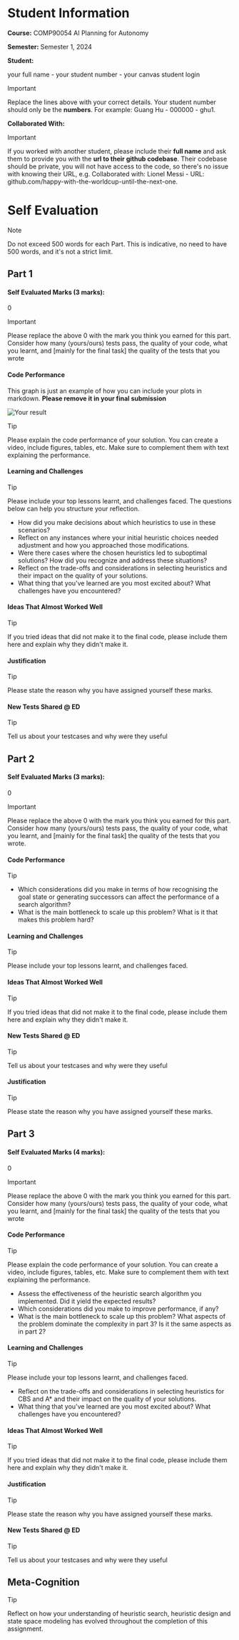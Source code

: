 # Student Information

**Course:** COMP90054 AI Planning for Autonomy

**Semester:** Semester 1, 2024

**Student:**

your full name - your student number - your canvas student login

> [!IMPORTANT]
> Replace the lines above with your correct details. Your student number should only be the **numbers**. For example:
> Guang Hu - 000000 - ghu1.

**Collaborated With:**

> [!IMPORTANT]
> If you worked with another student, please include their **full name** and ask them to provide you with the **url to
their github codebase**. Their codebase should be private, you will not have access to the code, so there's no issue
> with knowing their URL, e.g. Collaborated with: Lionel Messi - URL: github.com/happy-with-the-worldcup-until-the-next-one.

# Self Evaluation

> [!NOTE]
> Do not exceed 500 words for each Part. This is indicative, no need to have 500 words, and it's not a strict limit.

## Part 1

#### Self Evaluated Marks (3 marks):

0

> [!IMPORTANT]
> Please replace the above 0 with the mark you think you earned for this part. Consider how many (yours/ours) tests
> pass, the quality of your code, what you learnt, and [mainly for the final task] the quality of the tests that you
> wrote

#### Code Performance

This graph is just an example of how you can include your plots in markdown. **Please remove it in your final submission**

![Your result](img/scientific_paper_graph_quality.png)
> [!TIP]
> Please explain the code performance of your solution. You can create a video, include figures, tables, etc. Make sure
> to complement them with text explaining the performance. 

#### Learning and Challenges
> [!TIP]
> Please include your top lessons learnt, and challenges faced. The questions below can help you structure your reflection.
> - How did you make decisions about which heuristics to use in these scenarios?
> - Reflect on any instances where your initial heuristic choices needed adjustment and how you approached those modifications.
> - Were there cases where the chosen heuristics led to suboptimal solutions? How did you recognize and address these situations?
> - Reflect on the trade-offs and considerations in selecting heuristics and their impact on the quality of your solutions.
> - What thing that you've learned are you most excited about? What challenges have you encountered?


#### Ideas That Almost Worked Well
> [!TIP]
> If you tried ideas that did not make it to the final code, please include them here and explain why they didn't make it.

#### Justification
> [!TIP]
> Please state the reason why you have assigned yourself these marks.

#### New Tests Shared @ ED
> [!TIP]
> Tell us about your testcases and why were they useful

## Part 2

#### Self Evaluated Marks (3 marks):

0

> [!IMPORTANT]
> Please replace the above 0 with the mark you think you earned for this part. Consider how many (yours/ours) tests pass, the quality of your code, what you learnt, and [mainly for the final task] the quality of the tests that you wrote.

#### Code Performance
> [!TIP]
> - Which considerations did you make in terms of how recognising the goal state or generating successors can affect the performance of a search algorithm?
> - What is the main bottleneck to scale up this problem? What is it that makes this problem hard?



#### Learning and Challenges
> [!TIP]
> Please include your top lessons learnt, and challenges faced.

#### Ideas That Almost Worked Well
> [!TIP]
> If you tried ideas that did not make it to the final code, please include them here and explain why they didn't make
> it.

#### New Tests Shared @ ED
> [!TIP]
> Tell us about your testcases and why were they useful

#### Justification
> [!TIP]
> Please state the reason why you have assigned yourself these marks.

## Part 3

#### Self Evaluated Marks (4 marks):

0

> [!IMPORTANT]
> Please replace the above 0 with the mark you think you earned for this part. Consider how many (yours/ours) tests pass, the quality of your code, what you learnt, and [mainly for the final task] the quality of the tests that you wrote

#### Code Performance
> [!TIP]
> Please explain the code performance of your solution. You can create a video, include figures, tables, etc. Make sure to complement them with text explaining the performance.
> - Assess the effectiveness of the heuristic search algorithm you implemented. Did it yield the expected results?
> - Which considerations did you make to improve performance, if any?
> - What is the main bottleneck to scale up this problem? What aspects of the problem dominate the complexity in part 3? Is it the same aspects as in part 2?


#### Learning and Challenges
> [!TIP]
> Please include your top lessons learnt, and challenges faced.
> - Reflect on the trade-offs and considerations in selecting heuristics for CBS and A* and their impact on the quality of your solutions.
> - What thing that you've learned are you most excited about? What challenges have you encountered?

#### Ideas That Almost Worked Well

> [!TIP]
> If you tried ideas that did not make it to the final code, please include them here and explain why they didn't make it.

#### Justification
> [!TIP]
> Please state the reason why you have assigned yourself these marks.

#### New Tests Shared @ ED
> [!TIP]
> Tell us about your testcases and why were they useful

## Meta-Cognition
> [!TIP]
> Reflect on how your understanding of heuristic search, heuristic design and state space modeling has evolved throughout the completion of this assignment.
